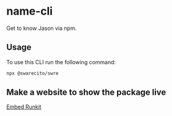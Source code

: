 # name-cli

Get to know Jason via npm. 

## Usage 
To use this CLI run the following command:
 ```sh
 npx @swarecito/swre
 ```

## Make a website to show the package live

[Embed Runkit](https://runkit.com/docs/embed)
